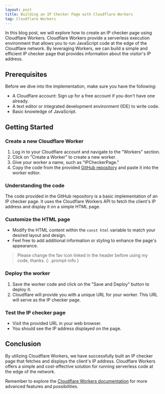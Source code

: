 ```yaml
---
layout: post  
title: Building an IP Checker Page with Cloudflare Workers
tag: Cloudflare Workers 
---
```


In this blog post, we will explore how to create an IP checker page using Cloudflare Workers. Cloudflare Workers provide a serverless execution environment that allows you to run JavaScript code at the edge of the Cloudflare network. By leveraging Workers, we can build a simple and efficient IP checker page that provides information about the visitor's IP address.

## Prerequisites

Before we dive into the implementation, make sure you have the following:

- A Cloudflare account: Sign up for a free account if you don't have one already.
- A text editor or integrated development environment (IDE) to write code.
- Basic knowledge of JavaScript.

## Getting Started

### Create a new Cloudflare Worker

1.  Log in to your Cloudflare account and navigate to the "Workers" section.
2.  Click on "Create a Worker" to create a new worker.
3.  Give your worker a name, such as "IPCheckerPage."
4.  Copy the code from the provided [GitHub repository](https://raw.githubusercontent.com/cjthedj97/ip_page/main/worker.js) and paste it into the worker editor.

### Understanding the code

The code provided in the GitHub repository is a basic implementation of an IP checker page. It uses the Cloudflare Workers API to fetch the client's IP address and display it on a simple HTML page.

### Customize the HTML page

- Modify the HTML content within the `const html` variable to match your desired layout and design.
- Feel free to add additional information or styling to enhance the page's appearance.
  
> Please change the fav icon linked in the header before using my code, thanks.
{: .prompt-info }

### Deploy the worker

1.  Save the worker code and click on the "Save and Deploy" button to deploy it.
2.  Cloudflare will provide you with a unique URL for your worker. This URL will serve as the IP checker page.

### Test the IP checker page

- Visit the provided URL in your web browser.
- You should see the IP address displayed on the page.

## Conclusion

By utilizing Cloudflare Workers, we have successfully built an IP checker page that fetches and displays the client's IP address. Cloudflare Workers offers a simple and cost-effective solution for running serverless code at the edge of the network. 

Remember to explore the [Cloudflare Workers documentation](https://developers.cloudflare.com/workers) for more advanced features and possibilities.

